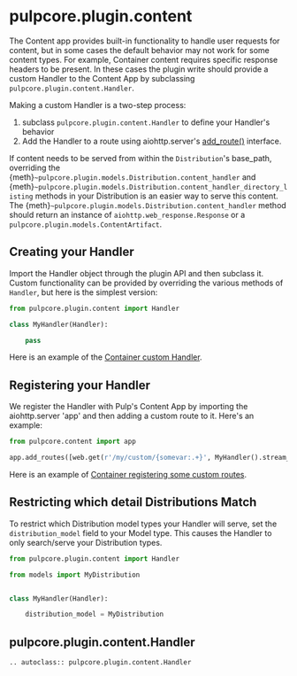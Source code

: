 

# pulpcore.plugin.content

The Content app provides built-in functionality to handle user requests for content, but in some
cases the default behavior may not work for some content types. For example, Container content requires
specific response headers to be present. In these cases the plugin write should provide a custom
Handler to the Content App by subclassing `pulpcore.plugin.content.Handler`.

Making a custom Handler is a two-step process:

1. subclass `pulpcore.plugin.content.Handler` to define your Handler's behavior
2. Add the Handler to a route using aiohttp.server's [add_route()](https://aiohttp.readthedocs.io/en/stable/web_reference.html#aiohttp.web.UrlDispatcher.add_route) interface.

If content needs to be served from within the `Distribution`'s base_path,
overriding the {meth}`~pulpcore.plugin.models.Distribution.content_handler` and
{meth}`~pulpcore.plugin.models.Distribution.content_handler_directory_listing`
methods in your Distribution is an easier way to serve this content. The
{meth}`~pulpcore.plugin.models.Distribution.content_handler` method should
return an instance of `aiohttp.web_response.Response` or a
`pulpcore.plugin.models.ContentArtifact`.

## Creating your Handler

Import the Handler object through the plugin API and then subclass it. Custom functionality can be
provided by overriding the various methods of `Handler`, but here is the simplest version:

```python
from pulpcore.plugin.content import Handler

class MyHandler(Handler):

    pass
```

Here is an example of the [Container custom Handler](https://github.com/pulp/pulp_container/blob/master/pulp_container/app/registry.py).

## Registering your Handler

We register the Handler with Pulp's Content App by importing the aiohttp.server 'app' and then
adding a custom route to it. Here's an example:

```python
from pulpcore.content import app

app.add_routes([web.get(r'/my/custom/{somevar:.+}', MyHandler().stream_content)])
```

Here is an example of [Container registering some custom routes](https://github.com/pulp/pulp_container/blob/master/pulp_container/app/content.py).

## Restricting which detail Distributions Match

To restrict which Distribution model types your Handler will serve, set the `distribution_model`
field to your Model type. This causes the Handler to only search/serve your Distribution types.

```python
from pulpcore.plugin.content import Handler

from models import MyDistribution


class MyHandler(Handler):

    distribution_model = MyDistribution
```

## pulpcore.plugin.content.Handler

```{eval-rst}
.. autoclass:: pulpcore.plugin.content.Handler
```
